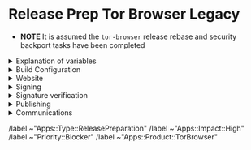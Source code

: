 # Release Prep Tor Browser Legacy

- **NOTE** It is assumed the `tor-browser` release rebase and security backport tasks have been completed

<details>
  <summary>Explanation of variables</summary>

- `${BUILD_SERVER}`: the server the main builder is using to build a browser release
- `${BUILDER}`: whomever is building the release on the ${BUILD_SERVER}
  - **example**: `pierov`
- `${STAGING_SERVER}`: the server the signer is using to to run the signing process
- `${ESR_VERSION}`: the Mozilla defined ESR version, used in various places for building browser tags, labels, etc
  - **example**: `91.6.0`
- `${TOR_BROWSER_MAJOR}`: the Tor Browser major version
  - **example**: `11`
- `${TOR_BROWSER_MINOR}`: the Tor Browser minor version
  - **example**: either `0` or `5`; Alpha's is always `(Stable + 5) % 10`
- `${TOR_BROWSER_VERSION}`: the Tor Browser version in the format
  - **example**: `12.5a3`, `12.0.3`
- `${BUILD_N}`: a project's build revision within a its branch; this is separate from the `${TOR_BROWSER_BUILD_N}` value; many of the Firefox-related projects have a `${BUILD_N}` suffix and may differ between projects even when they contribute to the same build.
  - **example**: `build1`
- `${TOR_BROWSER_BUILD_N}`: the tor-browser build revision for a given Tor Browser release; used in tagging git commits
  - **example**: `build2`
  - **⚠️ WARNING**: A project's `${BUILD_N}` and `${TOR_BROWSER_BUILD_N}` may be the same, but it is possible for them to diverge. For example :
    - if we have multiple Tor Browser releases on a given ESR branch the two will become out of sync as the `${BUILD_N}` value will increase, while the `${TOR_BROWSER_BUILD_N}` value may stay at `build1` (but the `${TOR_BROWSER_VERSION}` will increase)
    - if we have build failures unrelated to `tor-browser`, the `${TOR_BROWSER_BUILD_N}` value will increase while the `${BUILD_N}` will stay the same.
- `${TOR_BROWSER_VERSION}`: the published Tor Browser version
    - **example**: `11.5a6`, `11.0.7`
- `${TBB_BUILD_TAG}`: the `tor-browser-build` build tag used to build a given Tor Browser version
  - **example**: `tbb-12.5a7-build1`
- `${RELEASE_DATE}`: the intended release date of this browser release; for ESR schedule-driven releases, this should match the upstream Firefox release date
  - **example**: `2024-10-29`

</details>

<details>
  <summary>Build Configuration</summary>

### tor-browser: https://gitlab.torproject.org/tpo/applications/tor-browser.git

- [ ] Tag `tor-browser` in tor-browser.git
  - **example**: `tor-browser-115.17.0esr-13.5-1-build1`
  - Run:
    ```bash
    ./tools/browser/sign-tag.torbrowser legacy ${BUILD_N}
    ```

### tor-browser-build: https://gitlab.torproject.org/tpo/applications/tor-browser-build.git
Tor Browser Legacy is on the `maint-13.5` branch

- [ ] Changelog bookkeeping:
  - Ensure all commits to `tor-browser` and `tor-browser-build` for this release have an associated issue linked to this release preparation issue
  - Ensure each issue has a platform (~Windows, ~MacOS, ~Desktop, ~"All Platforms") and potentially ~"Build System" labels
- [ ] Create a release preparation branch from the `maint-13.5` branch
- [ ] Run release preparation script:
  - **⚠️ WARNING**: You may need to manually update the `firefox/config` file's `browser_build` field if `tor-browser.git` has not yet been tagged (e.g. if security backports have not yet been merged and tagged)
  ```bash
  ./tools/relprep.py --tor-browser --date ${RELEASE_DATE} ${TOR_BROWSER_VERSION}
  ```
- [ ] Review build configuration changes:
  - [ ] `rbm.conf`
    - [ ] `var/torbrowser_version`: updated to next browser version
    - [ ] `var/torbrowser_build`: updated to `${TOR_BROWSER_BUILD_N}`
    - [ ] `var/browser_release_date`: updated to build date. For the build to be reproducible, the date should be in the past when building.
      - **⚠️ WARNING**: If we have updated `var/torbrowser_build` without updating the `firefox`, then we can leave this unchanged to avoid forcing a firefox re-build (e.g. when bumping `var/torbrwoser_build` to build2, build3, etc due to non-firefox related build issues)
    - [ ] ***(Desktop Only)*** `var/torbrowser_incremental_from`: updated to previous Desktop version
      - **NOTE**: We try to build incrementals for the previous 3 desktop versions
      - **⚠️ WARNING**: Really *actually* make sure this is the previous Desktop version or else the `make torbrowser-incrementals-*` step will fail
  - [ ] `projects/firefox/config`
    - [ ] `var/browser_build`: updated to match `tor-browser` tag
    - [ ] ***(Optional)*** `var/firefox_platform_version`: updated to latest `${ESR_VERSION}` if rebased
  - [ ] ***(Optional)*** `projects/translation/config`:
    - [ ] `steps/base-browser/git_hash`: updated with `HEAD` commit of project's `base-browser` branch
    - [ ] `steps/tor-browser/git_hash`: updated with `HEAD` commit of project's `tor-browser` branch
  - [ ] ***(Optional)*** `projects/browser/config`:
    - [ ] ***(Optional)*** NoScript: https://addons.mozilla.org/en-US/firefox/addon/noscript
      - [ ] `URL` updated
        - **⚠️ WARNING**: If preparing the release manually, updating the version number in the url is not sufficient, as each version has a random unique id in the download url
      - [ ] `sha256sum` updated
  - [ ] ***(Optional)*** `projects/openssl/config`: https://www.openssl.org/source/
    - **NOTE**: Only if new LTS version (3.0.X currrently) available
    - [ ] `version`: updated to next LTS version
    - [ ] `input_files/sha256sum`: updated to sha256 sum of source tarball
  - [ ] **(Optional)** `projects/zlib/config`: https://github.com/madler/zlib/releases
    - **NOTE**: Only if new tag available
    - [ ] `version`: updated to next release tag
  - [ ] **(Optional)** `projects/zstd/config`: https://github.com/facebook/zstd/releases
    - **NOTE**: Only if new tag available
    - [ ] `version`: updated to next release tag
    - [ ] `git_hash`: updated to the commit corresponding to the tag (we don't check signatures for Zstandard)
  - [ ] **(Optional)** `projects/tor/config` https://gitlab.torproject.org/tpo/core/tor/-/tags
    - [ ] `version`: updated to latest non `-alpha` tag or release tag if newer (ping **dgoulet** or **ahf** if unsure)
  - [ ] **(Optional)** `projects/go/config` https://go.dev/dl
    - [ ] `go_1_22`: updated to latest 1.22 version
    - [ ] `input_files/sha256sum` for `go`: update sha256sum of archive (sha256 sums are displayed on the go download page)
  - [ ] **(Optional)** `projects/manual/config`
    - [ ] `version`: updated to latest pipeline id
    - [ ] `input_files/shasum` for `manual`: updated to manual hash
    - [ ] Upload the downloaded `manual_${PIPELINEID}.zip` file to `tb-build-02.torproject.org`
    - [ ] Deploy to `tb-builder`'s `public_html` directory:
      - Run:
        ```bash
        sudo -u tb-builder cp manual_${PIPELINEID}.zip ~tb-builder/public_html/.
        ```
      - `sudo` documentation for TPO machines: https://gitlab.torproject.org/tpo/tpa/team/-/wikis/doc/accounts#changingresetting-your-passwords
  - [ ] `ChangeLog-TBB.txt`: ensure correctness
    - Browser name correct
    - Release date correct
    - No Android updates
    - All issues added under correct platform
    - ESR updates correct
    - Component updates correct
- [ ] Open MR with above changes, using the template for release preparations
  - **NOTE**: target the `maint-13.5` branch
- [ ] Merge
- [ ] Sign+Tag
  - **NOTE** this must be done by one of:
    - boklm
    - dan
    - ma1
    - morgan
    - pierov
  - Run:
    ```bash
    make torbrowser-signtag-release
    ```
- [ ] Push tag to `upstream`
- [ ] Build the tag:
  - Run:
    ```bash
    make torbrowser-release && make torbrowser-incrementals-release
    ```
    - [ ] Tor Project build machine
    - [ ] Local developer machine
  - [ ] Submit build request to Mullvad infrastructure:
    - **NOTE** this requires a github authentication token
    - Run:
      ```bash
      make torbrowser-kick-devmole-build
      ```

</details>

<details>
  <summary>Website</summary>

  ### blog: https://gitlab.torproject.org/tpo/web/blog.git
  - [ ] Generate release blog post
    - Run:
    ```bash
    ./tools/signing/create-blog-post.torbrowser
    ```
    - **NOTE** this script creates the new blog post from a template (edit `./tools/signing/set-config.blog` to set you local blog directory)
    - [ ] **(Optional)** Note any ESR update
    - [ ] **(Optional)** Thank any users which have contributed patches
    - [ ] **(Optional)** Draft any additional sections for new features which need testing, known issues, etc
  - [ ] Push to origin as new branch and open MR
  - [ ] Review
  - [ ] Merge
    - **⚠️ WARNING**: Do not deploy yet!

</details>

<details>
  <summary>Signing</summary>

### release signing
- [ ] Assign this issue to the signer, one of:
  - boklm
  - ma1
  - morgan
  - pierov
- [ ] Ensure all builders have matching builds
- [ ] On `${STAGING_SERVER}`, ensure updated:
  - **NOTE** Having a local git branch with `maint-13.5` as the upstream branch with these values saved means you only need to periodically `git pull --rebase` and update the `set-config.tbb-version` file
  - [ ] `tor-browser-build` is on the right commit: `git tag -v tbb-${TOR_BROWSER_VERSION}-${TOR_BROWSER_BUILD_N} && git checkout tbb-${TOR_BROWSER_VERSION}-${TOR_BROWSER_BUILD_N}`
  - [ ] `tor-browser-build/tools/signing/set-config.hosts`
    - `ssh_host_builder`: ssh hostname of machine with unsigned builds
    - `ssh_host_linux_signer`: ssh hostname of linux signing machine
    - `builder_tor_browser_build_dir`: path on `ssh_host_builder` to root of builder's `tor-browser-build` clone containing unsigned builds
  - [ ] `tor-browser-build/tools/signing/set-config.rcodesign-appstoreconnect`
    - `appstoreconnect_api_key_path`: path to json file containing appstoreconnect api key infos
  - [ ] `tor-browser-build/tools/signing/set-config.tbb-version`
    - `tbb_version`: tor browser version string, same as `var/torbrowser_version` in `rbm.conf` (examples: `11.5a12`, `11.0.13`)
    - `tbb_version_build`: the tor-browser-build build number (if `var/torbrowser_build` in `rbm.conf` is `buildN` then this value is `N`)
    - `tbb_version_type`: either `alpha` for alpha releases or `release` for stable releases
- [ ] On `${STAGING_SERVER}` in a separate `screen` session, ensure tor daemon is running with SOCKS5 proxy on the default port 9050
- [ ] On `${STAGING_SERVER}` in a separate `screen` session, run do-all-signing script:
  - Run:
    ```bash
    cd tor-browser-build/tools/signing/ && ./do-all-signing.torbrowser
    ```
  - **NOTE**: on successful execution, the signed binaries and mars should have been copied to `staticiforme` and update responses pushed

</details>

<details>
  <summary>Signature verification</summary>

  <details>
    <summary>Check whether the .exe files got properly signed and timestamped</summary>

```bash
# Point OSSLSIGNCODE to your osslsigncode binary
pushd tor-browser-build/torbrowser/${channel}/signed/$TORBROWSER_VERSION
OSSLSIGNCODE=/path/to/osslsigncode
../../../../tools/authenticode_check.sh
popd
```

  </details>
  <details>
    <summary>Check whether the MAR files got properly signed</summary>

```bash
# Point NSSDB to your nssdb containing the mar signing certificate
# Point SIGNMAR to your signmar binary
# Point LD_LIBRARY_PATH to your mar-tools directory
pushd tor-browser-build/torbrowser/${channel}/signed/$TORBROWSER_VERSION
NSSDB=/path/to/nssdb
SIGNMAR=/path/to/mar-tools/signmar
LD_LIBRARY_PATH=/path/to/mar-tools/
../../../../tools/marsigning_check.sh
popd
```

  </details>
</details>

<details>
  <summary>Publishing</summary>

### website
- [ ] On `staticiforme.torproject.org`, static update components:
  - Run:
    ```bash
    static-update-component cdn.torproject.org && static-update-component dist.torproject.org
    ```
- [ ] Deploy `tor-blog` MR
- [ ] On `staticiforme.torproject.org`, remove old release:
  - **NOTE**: Skip this step if we need to hold on to older versions for some reason (for example, this is an Andoid or Desktop-only release, or if we need to hold back installers in favor of build-to-build updates if there are signing issues, etc)
  - [ ] `/srv/cdn-master.torproject.org/htdocs/aus1/torbrowser`
  - [ ] `/srv/dist-master.torproject.org/htdocs/torbrowser`
  - Run:
    ```bash
    static-update-component cdn.torproject.org && static-update-component dist.torproject.org
    ```
- [ ] **(Optional)** Generate and deploy new update responses
  - **NOTE**: This is only required if there will be no corresponding 15.0 release (i.e. this is an emergency legacy-only 13.5 release). Normally, legacy update responses are generated and deployed as part of the 15.0 release.
  - **⚠️ WARNING**: This is a little bit off the beaten track, ping boklm or morgan if you have any doubts
  - From the `maint-15.0` branch:
    - [ ] Update `rbm.conf`
      - [ ] `var/torbrowser_legacy_version`: update to `${TOR_BROWSER_VERSION}`
        - **NOTE** this is the browser version for the legacy branch, not this stable branch we've switched to
      - [ ] `var/torbrowser_legacy_platform_version`: update to `${ESR_VERSION}`
        - **NOTE** this is ESR version for the legacy branch, not this stable branch we've switched to
    - [ ] Generate update responses and commit them to tor-browser-update-responses.git:
      - Run:
        ```bash
        cd tor-browser-build/tools/signing/ && ./deploy-legacy
        ```
  - On `staticiforme.torproject.org`, deploy new update responses:
    - [ ] Enable update responses, passing the commit hash as argument (replace $commit):
      ```bash
      sudo -u tb-release ./deploy_update_responses-release.sh $commit
      ```

</details>

<details>
  <summary>Communications</summary>

### tor-announce mailing list
- [ ] Email tor-announce mailing list
  - **Recipients**
    ```
    tor-announce@lists.torproject.org
    ```
  - **Subject**
    ```
    New Release: Tor Browser ${TOR_BROWSER_VERSION} (Windows, macOS)
    ```
  - **Body**
    ```
    Hi everyone,

    Tor Browser ${TOR_BROWSER_VERSION} has now been published for legacy Windows and macOS platforms. For details please see our blog post:
    - ${BLOG_POST_URL}

    Changelog:
    # paste changelog as quote here
    ```

</details>

/label ~"Apps::Type::ReleasePreparation"
/label ~"Apps::Impact::High"
/label ~"Priority::Blocker"
/label ~"Apps::Product::TorBrowser"
